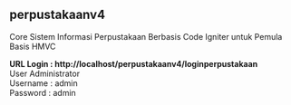 ## perpustakaanv4
Core Sistem Informasi Perpustakaan Berbasis Code Igniter untuk Pemula Basis HMVC

<strong>URL Login : http://localhost/perpustakaanv4/loginperpustakaan</strong> <br>
User Administrator <br>
Username : admin <br>
Password : admin <br>

